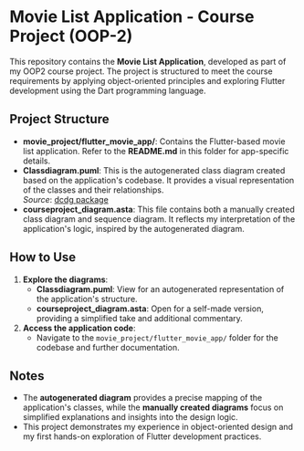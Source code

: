 # Movie List Application - Course Project (OOP-2)

This repository contains the **Movie List Application**, developed as part of my OOP2 course project. The project is structured to meet the course requirements by applying object-oriented principles and exploring Flutter development using the Dart programming language.

## Project Structure
- **movie_project/flutter_movie_app/**: Contains the Flutter-based movie list application. Refer to the **README.md** in this folder for app-specific details.
- **Classdiagram.puml**: This is the autogenerated class diagram created based on the application's codebase. It provides a visual representation of the classes and their relationships.  
  *Source*: [dcdg package](https://pub.dev/packages/dcdg/versions/3.0.0)
- **courseproject_diagram.asta**: This file contains both a manually created class diagram and sequence diagram. It reflects my interpretation of the application's logic, inspired by the autogenerated diagram.

## How to Use
1. **Explore the diagrams**:
   - **Classdiagram.puml**: View for an autogenerated representation of the application's structure.
   - **courseproject_diagram.asta**: Open for a self-made version, providing a simplified take and additional commentary.
2. **Access the application code**:
   - Navigate to the `movie_project/flutter_movie_app/` folder for the codebase and further documentation.

## Notes
- The **autogenerated diagram** provides a precise mapping of the application's classes, while the **manually created diagrams** focus on simplified explanations and insights into the design logic.
- This project demonstrates my experience in object-oriented design and my first hands-on exploration of Flutter development practices.
